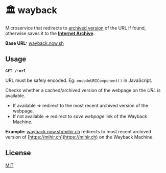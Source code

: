 # &#x1F3DB;&#xFE0F; wayback

Microservice that redirects to [archived version](https://web.archive.org/web/) of the URL if found, otherwise saves it to the [**Internet Archive**](https://archive.org).

**Base URL:** [wayback.now.sh](https://wayback.now.sh)

## Usage

**`GET /:url`**

URL must be safely encoded. Eg: `encodeURIComponent()` in JavaScript.

Checks whether a cached/archived version of the webpage on the *URL* is available.

- If available => redirect to the most recent archived version of the webpage.
- If not available => redirect to _save webpage_ link of the Wayback Machine.

**Example:** [wayback.now.sh/mihir.ch](https://wayback.now.sh/mihir.ch) redirects to most recent archived version of [https://mihir.ch](https://mihir.ch) on the Wayback Machine.

## License

[MIT](LICENSE)
